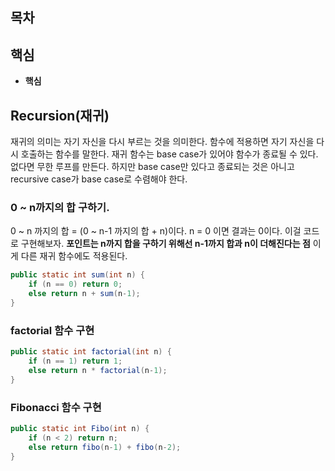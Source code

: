 ## 목차

## 핵심
- **핵심**

## Recursion(재귀)
재귀의 의미는 자기 자신을 다시 부르는 것을 의미한다. 함수에 적용하면 자기 자신을 다시 호출하는 함수를 말한다. 재귀 함수는 base case가 있어야 함수가 종료될 수 있다. 없다면 무한 루프를 만든다. 하지만 base case만 있다고 종료되는 것은 아니고 recursive case가 base case로 수렴해야 한다.

### 0 ~ n까지의 합 구하기.
0 ~ n 까지의 합 = (0 ~ n-1 까지의 합 + n)이다. n = 0 이면 결과는 0이다. 이걸 코드로 구현해보자. **포인트는 n까지 합을 구하기 위해선 n-1까지 합과 n이 더해진다는 점** 이게 다른 재귀 함수에도 적용된다.
```java
public static int sum(int n) {
    if (n == 0) return 0;
    else return n + sum(n-1);
}
```

### factorial 함수 구현
```java
public static int factorial(int n) {
    if (n == 1) return 1;
    else return n * factorial(n-1);
}
```

### Fibonacci 함수 구현
```java
public static int Fibo(int n) {
    if (n < 2) return n;
    else return fibo(n-1) + fibo(n-2);
}
```